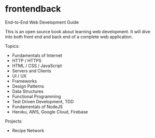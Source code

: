 # frontendback
End-to-End Web Development Guide

This is an open source book about learning web development. It will dive into both front end and back end of a complete web application.

Topics:
- Fundamentals of Internet
- HTTP / HTTPS
- HTML / CSS / JavaScript
- Servers and Clients
- UI / UX
- Frameworks
- Design Patterns
- Data Structures
- Functional Programming
- Test Driven Development, TDD
- Fundamentals of NodeJS
- Heroku, AWS, Google Cloud, Firebase

Projects:
- Recipe Network
